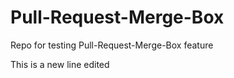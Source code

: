 # Pull-Request-Merge-Box
Repo for testing Pull-Request-Merge-Box feature

This is a new line edited
